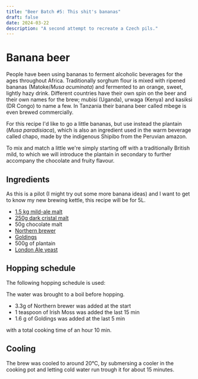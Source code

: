 ```yaml
---
title: "Beer Batch #5: This shit's bananas"
draft: false
date: 2024-03-22
description: "A second attempt to recreate a Czech pils."
---
```


# Banana beer

People have been using bananas to ferment alcoholic beverages for the ages throughout Africa. Traditionally sorghum flour is mixed with ripened bananas (Matoke/*Musa acuminata*) and fermented to an orange, sweet, lightly hazy drink. Different countries have their own spin on the beer and their own names for the brew; mubisi (Uganda), urwaga (Kenya) and kasiksi (DR Congo) to name a few. In Tanzania their banana beer called mbege is even brewed commercially.

For this recipe I'd like to go a little bananas, but use instead the plantain (*Musa paradisiaca*), which is also an ingredient used in the warm beverage called chapo, made by the indigenous Shipibo from the Peruvian amazon.

To mix and match a little we're simply starting off with a traditionally British mild, to which we will introduce the plantain in secondary to further accompany the chocolate and fruity flavour.


## Ingredients

As this is a pilot (I might try out some more banana ideas) and I want to get to know my new brewing kettle, this recipe will be for 5L.

- [1.5 kg mild-ale malt](https://brouwland.com/en/malts/20652-pauls-malt-keep-flying-maris-otter-5-7-ebc-5-kg.html)
- [250g dark cristal malt](https://brouwland.com/en/malts/20657-pauls-malt-deep-river-dark-crystal-200-250-ebc-5-kg.html)
- 50g chocolate malt
- [Northern brewer](https://brouwland.com/en/hops/2201-hop-pellets-northern-brewer-100-g.html)
- [Goldings](https://brouwland.com/en/hops/13267-hops-goldings-100-g.html)
- 500g of plantain
- [London Ale yeast](https://brouwland.com/en/yeast-and-bacteria/20821-fermentis-dried-brewing-yeast-safale-w-68-115-g.html)

## Hopping schedule

The following hopping schedule is used:

The water was brought to a boil before hopping.
- 3.3g of Northern brewer was added at the start
- 1 teaspoon of Irish Moss was added the last 15 min
- 1.6 g of Goldings was added at the last 5 min

with a total cooking time of an hour 10 min.

## Cooling

The brew was cooled to around 20°C, by submersing a cooler in the cooking pot and letting cold water run trough it for about 15 minutes.

<!--
### Gravity measurement

- Specific gravity measured: 1.048
- Alcohol percentage expected: 5% 

This alcohol is still relatively high for a Czech pils (they're usually around 4.4%), but I sure won't complain!

## Primary Fermentation

A fastbrew fermenter is used for this batch. Both primary and secondary fermentation should be able to be done in the same reservoir.

- sanitization fastbrewer, airlock and tools used
- yeast pitched and waterlock placed

## Bottling

- Specifig gravity measured: 5% alcohol indeed
- sanitization pump and bottles
- priming sugar added (30g brown sugar) for carbonization
- bottles filled by faucet from fastbrew, with minimal headspace
- bottles were left for at least a week before carbonization was adequate

## Taste
- Too bitter for a pilsner
- Otherwise, nice color, feel and alcohol percentage.

## Recommendations future

- Use hop bag, and be a little less generous with the hop.
- Use a cooler, cooling takes way too long.
-->
